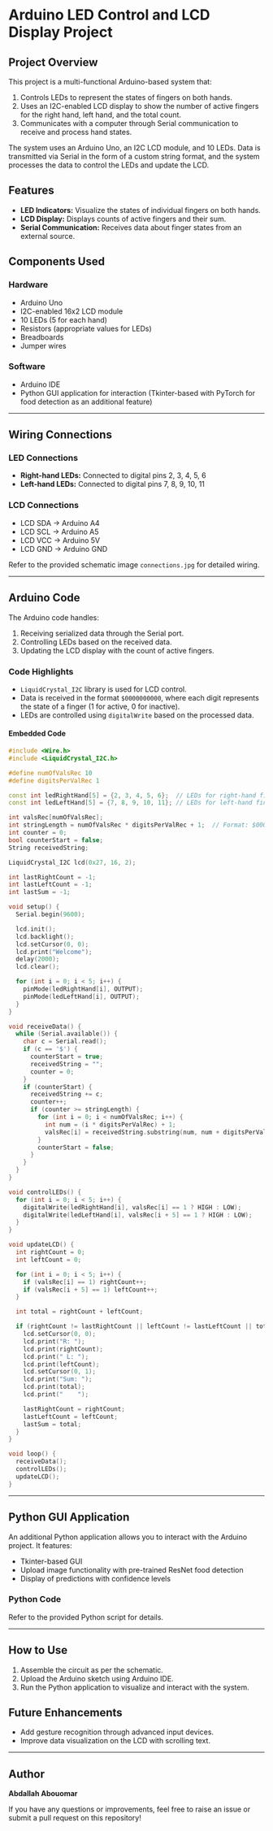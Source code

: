 # Arduino LED Control and LCD Display Project

## Project Overview
This project is a multi-functional Arduino-based system that:
1. Controls LEDs to represent the states of fingers on both hands.
2. Uses an I2C-enabled LCD display to show the number of active fingers for the right hand, left hand, and the total count.
3. Communicates with a computer through Serial communication to receive and process hand states.

The system uses an Arduino Uno, an I2C LCD module, and 10 LEDs. Data is transmitted via Serial in the form of a custom string format, and the system processes the data to control the LEDs and update the LCD.

## Features
- **LED Indicators:** Visualize the states of individual fingers on both hands.
- **LCD Display:** Displays counts of active fingers and their sum.
- **Serial Communication:** Receives data about finger states from an external source.

## Components Used
### Hardware
- Arduino Uno
- I2C-enabled 16x2 LCD module
- 10 LEDs (5 for each hand)
- Resistors (appropriate values for LEDs)
- Breadboards
- Jumper wires

### Software
- Arduino IDE
- Python GUI application for interaction (Tkinter-based with PyTorch for food detection as an additional feature)

---

## Wiring Connections
### LED Connections
- **Right-hand LEDs:** Connected to digital pins 2, 3, 4, 5, 6
- **Left-hand LEDs:** Connected to digital pins 7, 8, 9, 10, 11

### LCD Connections
- LCD SDA -> Arduino A4
- LCD SCL -> Arduino A5
- LCD VCC -> Arduino 5V
- LCD GND -> Arduino GND

Refer to the provided schematic image `connections.jpg` for detailed wiring.

---

## Arduino Code
The Arduino code handles:
1. Receiving serialized data through the Serial port.
2. Controlling LEDs based on the received data.
3. Updating the LCD display with the count of active fingers.

### Code Highlights
- `LiquidCrystal_I2C` library is used for LCD control.
- Data is received in the format `$0000000000`, where each digit represents the state of a finger (1 for active, 0 for inactive).
- LEDs are controlled using `digitalWrite` based on the processed data.

#### Embedded Code
```cpp
#include <Wire.h>
#include <LiquidCrystal_I2C.h>

#define numOfValsRec 10
#define digitsPerValRec 1

const int ledRightHand[5] = {2, 3, 4, 5, 6};  // LEDs for right-hand fingers
const int ledLeftHand[5] = {7, 8, 9, 10, 11}; // LEDs for left-hand fingers

int valsRec[numOfValsRec];
int stringLength = numOfValsRec * digitsPerValRec + 1;  // Format: $0000000000
int counter = 0;
bool counterStart = false;
String receivedString;

LiquidCrystal_I2C lcd(0x27, 16, 2);

int lastRightCount = -1;
int lastLeftCount = -1;
int lastSum = -1;

void setup() {
  Serial.begin(9600);

  lcd.init();
  lcd.backlight();
  lcd.setCursor(0, 0);
  lcd.print("Welcome");
  delay(2000);
  lcd.clear();

  for (int i = 0; i < 5; i++) {
    pinMode(ledRightHand[i], OUTPUT);
    pinMode(ledLeftHand[i], OUTPUT);
  }
}

void receiveData() {
  while (Serial.available()) {
    char c = Serial.read();
    if (c == '$') {
      counterStart = true;
      receivedString = "";
      counter = 0;
    }
    if (counterStart) {
      receivedString += c;
      counter++;
      if (counter >= stringLength) {
        for (int i = 0; i < numOfValsRec; i++) {
          int num = (i * digitsPerValRec) + 1;
          valsRec[i] = receivedString.substring(num, num + digitsPerValRec).toInt();
        }
        counterStart = false;
      }
    }
  }
}

void controlLEDs() {
  for (int i = 0; i < 5; i++) {
    digitalWrite(ledRightHand[i], valsRec[i] == 1 ? HIGH : LOW);
    digitalWrite(ledLeftHand[i], valsRec[i + 5] == 1 ? HIGH : LOW);
  }
}

void updateLCD() {
  int rightCount = 0;
  int leftCount = 0;

  for (int i = 0; i < 5; i++) {
    if (valsRec[i] == 1) rightCount++;
    if (valsRec[i + 5] == 1) leftCount++;
  }

  int total = rightCount + leftCount;

  if (rightCount != lastRightCount || leftCount != lastLeftCount || total != lastSum) {
    lcd.setCursor(0, 0);
    lcd.print("R: ");
    lcd.print(rightCount);
    lcd.print(" L: ");
    lcd.print(leftCount);
    lcd.setCursor(0, 1);
    lcd.print("Sum: ");
    lcd.print(total);
    lcd.print("    ");

    lastRightCount = rightCount;
    lastLeftCount = leftCount;
    lastSum = total;
  }
}

void loop() {
  receiveData();
  controlLEDs();
  updateLCD();
}
```

---

## Python GUI Application
An additional Python application allows you to interact with the Arduino project. It features:
- Tkinter-based GUI
- Upload image functionality with pre-trained ResNet food detection
- Display of predictions with confidence levels

### Python Code
Refer to the provided Python script for details.

---

## How to Use
1. Assemble the circuit as per the schematic.
2. Upload the Arduino sketch using Arduino IDE.
3. Run the Python application to visualize and interact with the system.

## Future Enhancements
- Add gesture recognition through advanced input devices.
- Improve data visualization on the LCD with scrolling text.

---

## Author
**Abdallah Abouomar**

If you have any questions or improvements, feel free to raise an issue or submit a pull request on this repository!
